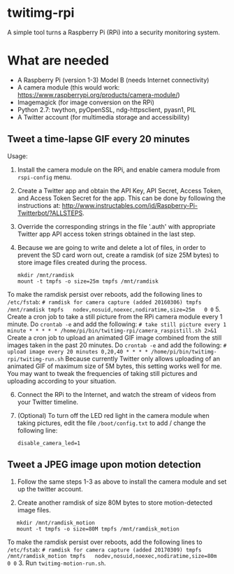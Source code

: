 # twitimg-rpi
A simple tool turns a Raspberry Pi (RPi) into a security monitoring system.

# What are needed
- A Raspberry Pi (version 1-3) Model B (needs Internet connectivity)
- A camera module (this would work: https://www.raspberrypi.org/products/camera-module/)
- Imagemagick (for image conversion on the RPi)
- Python 2.7: twython, pyOpenSSL, ndg-httpsclient, pyasn1, PIL
- A Twitter account (for multimedia storage and accessibility)

## Tweet a time-lapse GIF every 20 minutes

Usage:

1. Install the camera module on the RPi, and enable camera module from `rspi-config` menu.

2. Create a Twitter app and obtain the API Key, API Secret, Access Token, and Access Token Secret for the app. This can be done by following the instructions at: http://www.instructables.com/id/Raspberry-Pi-Twitterbot/?ALLSTEPS.

3. Override the corresponding strings in the file '.auth' with appropriate Twitter app API access token strings obtained in the last step.

4. Because we are going to write and delete a lot of files, in order to prevent the SD card worn out, create a ramdisk (of size 25M bytes) to store image files created during the process.
    ```
    mkdir /mnt/ramdisk
    mount -t tmpfs -o size=25m tmpfs /mnt/ramdisk
    ```
  To make the ramdisk persist over reboots, add the following lines to `/etc/fstab`:
    ```
    # ramdisk for camera capture (added 20160306)
    tmpfs       /mnt/ramdisk tmpfs   nodev,nosuid,noexec,nodiratime,size=25m   0 0
    ``` 
5. Create a cron job to take a still picture from the RPi camera module every 1 minute. Do `crontab -e` and add the following:
    ```
    # take still picture every 1 minute
    * * * * * /home/pi/bin/twitimg-rpi/camera_raspistill.sh 2>&1
    ```
  Create a cron job to upload an animated GIF image combined from the still images taken in the past 20 minutes. Do `crontab -e` and add the following:
    ```
    # upload image every 20 minutes
    0,20,40 * * * * /home/pi/bin/twitimg-rpi/twitimg-run.sh
    ```
  Because currently Twitter only allows uploading of an animated GIF of maximum size of 5M bytes, this setting works well for me. You may want to tweak the frequencies of taking still pictures and uploading according to your situation.

6. Connect the RPi to the Internet, and watch the stream of videos from your Twitter timeline.

7. (Optional) To turn off the LED red light in the camera module when taking pictures, edit the file `/boot/config.txt` to add / change the following line:
    ```
    disable_camera_led=1
    ```
## Tweet a JPEG image upon motion detection

1. Follow the same steps 1-3 as above to install the camera module and set up the twitter account.

2. Create another ramdisk of size 80M bytes to store motion-detected image files.
```
   mkdir /mnt/ramdisk_motion
   mount -t tmpfs -o size=80M tmpfs /mnt/ramdisk_motion 
```

  To make the ramdisk persist over reboots, add the following lines to `/etc/fstab`:
    ```
    # ramdisk for camera capture (added 20170309)
    tmpfs       /mnt/ramdisk_motion tmpfs   nodev,nosuid,noexec,nodiratime,size=80m   0 0
    ``` 
3. Run `twitimg-motion-run.sh`. 
